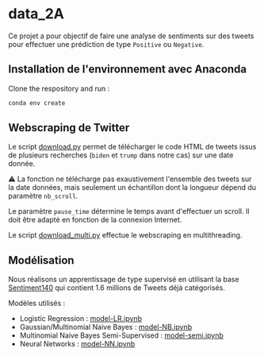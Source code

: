 # data_2A

Ce projet a pour objectif de faire une analyse de sentiments sur des tweets pour effectuer une prédiction de type `Positive` ou `Negative`.

## Installation de l'environnement avec Anaconda

Clone the respository and run  : 
```bash
conda env create
```

## Webscraping de Twitter

Le script [download.py](download.py) permet de télécharger le code HTML de tweets issus de plusieurs recherches (`biden` et `trump` dans notre cas) sur une date donnée. 

:warning: La fonction ne télécharge pas exaustivement l'ensemble des tweets sur la date données, mais seulement un échantillon dont la longueur dépend du paramètre `nb_scroll`.

Le paramètre `pause_time` détermine le temps avant d'effectuer un scroll. Il doit être adapté en fonction de la connexion Internet.

Le script [download_multi.py](download_multi.py) effectue le webscraping en multithreading. 

## Modélisation

Nous réalisons un apprentissage de type supervisé en utilisant la base  [Sentiment140](http://help.sentiment140.com/) qui contient 1.6 millions de Tweets déjà catégorisés.

Modèles utilisés : 

* Logistic Regression : [model-LR.ipynb](model-LR.ipynb)
* Gaussian/Multinomial Naive Bayes : [model-NB.ipynb](model-NB.ipynb)
* Multinomial Naive Bayes Semi-Supervised : [model-semi.ipynb](model-semi.ipynb)
* Neural Networks : [model-NN.ipynb](model-NN.ipynb)
